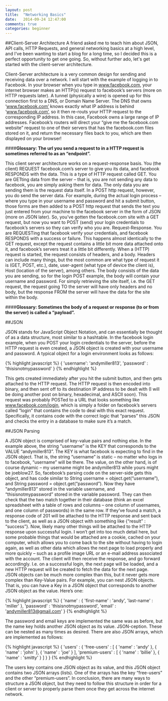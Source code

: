 ```yaml
---
layout: post
title:  "Networking Basics"
date:   2014-09-24 12:47:00
comments: true
categories: beginner
---
```

##Client-Server Architecture
A friend asked me to teach him about JSON, API calls, HTTP Requests, and general networking basics at a high level, and I've been wanting to start a blog for a long time, so I decided this is a perfect opportunity to get one going.  So, without further ado, let's get started with the client-server architecture.  

Client-Server architecture is a very common design for sending and receiving data over a network.  I will start with the example of logging in to Facebook.  In your browser when you type in www.facebook.com, your internet browser makes an HTTP(s) request to facebook’s servers (more on HTTP requests later).  A tunnel (physically a wire) is opened up for this connection first to a DNS, or Domain Name Server.  The DNS that owns ‘www.facebook.com’ knows exactly what IP address is behind ‘www.facebook.com’, so it then re-routs your HTTP request to the corresponding IP address. In this case, Facebook owns a large range of IP addresses.  Facebook’s routers will direct your “give me the facebook.com website” request to one of their servers that has the facebook.com files stored on it, and return the necessary files back to you, which are then displayed on your browser! 

####**Glossary: The url you send a request to in a HTTP request is sometimes referred to as an “endpoint”.**

This client server architecture works on a request-response basis.  You (the client) REQUEST facebook.com’s server to give you its data, and facebook RESPONDS with the data.  This is a type of HTTP request called GET.  You are GETting data from the server – that is, you are not sending any data to facebook, you are simply asking them for data.   The only data you are sending them is the request data itself.   In a POST http request, however, you do send the server data.  For example, during the actual login process – where you type in your username and password and hit a submit button, those forms are then added to a POST http request that sends the text you just entered from your machine to the facebook server in the form of JSON (more on JSON later).  So, you’ve gotten the facebook.com site with a GET request, but now you want to POST (send) your login credentials to facebook’s servers so they can verify who you are.  Request-Response.  You are REQUESTing that facebook verify your credentials, and facebook RESPONDS with a success or failure.  This happens almost identically to the GET request, except the request contains a little bit more data attached onto it, and facebook’s servers treat it a little bit differently.  When a (HTTP) request is started, the request consists of headers, and a body.   Headers can include many things, but the most common are what type of request it is (GET, POST, etc.), date, user-agent (what type of device the client is), Host (location of the server), among others.  The body consists of the data you are sending, so for the login POST example, the body will contain your username and password.  For simply retrieving the site itself, i.e. the GET request, the request going TO the server will have only headers and no body, but the response FROM the server will have the data for the site within the body.  

####**Glossary: Sometimes the body of a request or response (to or from the server) is called a “payload”.**

##JSON

JSON stands for JavaScript Object Notation, and can essentially be thought of as a data structure, most similar to a hashtable.  In the facebook login example, when you POST your login credentials to the server, before the HTTP request is even created, a JSON object is created with your username and password.  A typical object for a login environment looks as follows: 

{% highlight javascript %}
{
	'username': 'andymiller813',
	'password' : 'thisisnotmypassword'
}
{% endhighlight %}

This gets created immediately after you hit the submit button, and then gets attached to the HTTP request.  The HTTP request is then encoded into binary, and then sent off to its destination IP address to be dealt with (I will be doing another post on binary, hexadecimal, and ASCII soon).  This request was probably POSTed to a URL that looks something like www.facebook.com/login, which is simply a folder on facebook’s servers called “login” that contains the code to deal with this exact request.  Specifically, it contains code with the correct logic that “parses” this JSON and checks the entry in a database to make sure it’s a match.  

##JSON Parsing

A JSON object is comprised of key-value pairs and nothing else.    In the example above, the string “username” is the KEY that corresponds to the VALUE “andymiller813”.  The KEY is what facebook is expecting to find in the JSON object.  That is, the string “username” is static – no matter who logs in to facebook, “username” will be there.  The value, on the other hand, is of course dynamic – my username might be andymiller813 while yours might be joeblow27. So, facebook’s parsing code on the server-side gets this object, and has code similar to String username = object.get(“username”), and String password = object.get(“password”). Now they have “andymiller813” stored in the variable username, and “thisisnotmypassword” stored in the variable password.  They can then check that the two match together in their database (think an excel spreadsheet with a table of rows and columns – one column of usernames, and one column of passwords) in the same row.  If they’ve found a match, a response code of 201 will be attached to the HTTP response and sent back to the client, as well as a JSON object with something like {“result” : “success”}.  Now, likely many other things will be attached to the HTTP response upon successful login.  I won’t get into too much detail here, but some probable things that would be attached are a cookie, cached on your computer, which allows you to come back to the site without having to login again, as well as other data which allows the next page to load properly and more quickly – such as a profile image URL or an e-mail address associated with the account.  The client will then receive the response, and go forward accordingly.  I.e. on a successful login, the next page will be loaded, and a new HTTP request will be created to fetch the data for the next page.  
JSON objects can be much more complex than this, but it never gets more complex than Key-Value pairs.  For example, you can nest JSON objects.  That is, you can have a Key in a JSON object that corresponds to another JSON object as the value.  Here’s one: 

{% highlight javascript %}
{
	'name' : {
		'first-name' : 'andy',
		'last-name' : 'miller'
	},
	'password' : 'thisisnotmypassword',
	'email' : 'andymiller813@gmail.com'
}
{% endhighlight %}

The password and email keys are implemented the same was as before, but the name key holds another JSON object as its value.  JSON-ception.  These can be nested as many times as desired.  There are also JSON arrays, which are implemented as follows:

{% highlight javascript %}
{
	'users' : {
		'free-users' : [
			{ 'name' : 'andy' },
			{ 'name' : 'john' },
			{ 'name' : 'joe' }
		],
		'premium-users' : [
			{ 'name' : 'billie' }, 
			{ 'name' : 'smitty' }
		]
	}
}
{% endhighlight %}

The users key contains one JSON object as its value, and this JSON object contains two JSON arrays (lists).  One of the arrays has the key “free-users” and the other “premium-users”.  In conclusion, there are many ways to structure a JSON object, but they need to follow this structure in order for a client or server to properly parse them once they get across the internet network. 

